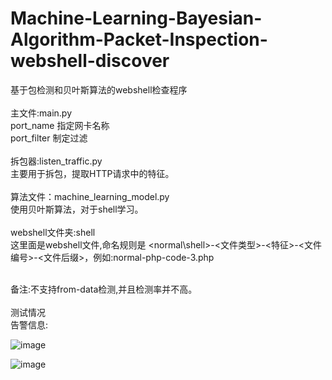 # Machine-Learning-Bayesian-Algorithm-Packet-Inspection-webshell-discover
基于包检测和贝叶斯算法的webshell检查程序<br>
<br>
主文件:main.py<br>
port_name 指定网卡名称<br>
port_filter 制定过滤<br>
<br>
拆包器:listen_traffic.py<br>
主要用于拆包，提取HTTP请求中的特征。<br>
<br>
算法文件：machine_learning_model.py<br>
使用贝叶斯算法，对于shell学习。<br>
<br>
webshell文件夹:shell<br>
这里面是webshell文件,命名规则是 <normal\shell>-<文件类型>-<特征>-<文件编号>-<文件后缀>，例如:normal-php-code-3.php<br>

<br>
备注:不支持from-data检测,并且检测率并不高。<br>

<br>
测试情况<br>
告警信息:<br>

![image](https://github.com/SkyBlueEternal/Machine-Learning-Bayesian-Algorithm-Packet-Inspection-webshell-discover/blob/master/image/%E6%B5%8B%E8%AF%95%E5%91%8A%E8%AD%A6.png?raw=true)

![image](https://github.com/SkyBlueEternal/Machine-Learning-Bayesian-Algorithm-Packet-Inspection-webshell-discover/blob/master/image/%E6%B5%8B%E8%AF%95%E6%AD%A3%E5%B8%B8.png?raw=true)
